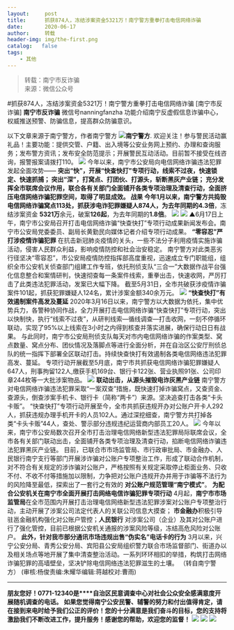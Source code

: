 ```yaml
---
layout:     post
title:      抓获874人，冻结涉案资金5321万！南宁警方重拳打击电信网络诈骗
date:       2020-06-17
author:     转载
header-img: img/the-first.png
catalog:   false
tags:
    - 其他
---
```


<blockquote><p>转载：南宁市反诈骗<br>
来源：微信公众号</p></blockquote>

#抓获874人，冻结涉案资金5321万！南宁警方重拳打击电信网络诈骗
[南宁市反诈骗]
**南宁市反诈骗**
微信号nanningfanzha
功能介绍南宁反虚假信息诈骗中心，权威推送预警、防骗信息，提高群众防骗意识。

以下文章来源于南宁警方，作者南宁警方
![](http://wx.qlogo.cn/mmhead/Q3auHgzwzM4GbPAsaXUjRNj7b3qicZbC9VBvbTYo3fy3ynM7oXb0KDw/0)**南宁警方**.
欢迎关注！参与警民活动赢礼品！主要功能：提供交管、户籍、出入境等公安业务网上预约、办理和查询服务；发布警方资讯；发布安全防范提示；开展警民互动活动。目前暂不接受在线咨询，报警报案请拨打110。
![]({{site.baseurl}}/postimg/P9ficrEVSdibb1dIZJFHGXVGcnj7ygD9J561Q8XuvpzCLzwhXyefvgRyZWHeMfqficvoLy18T7tXn7mltMMJfYCTg.gif)
今年以来，南宁市公安局向电信网络诈骗违法犯罪发起全面攻势——
**突出“快”，**开展“快查快打”专项行动，线索不过夜，快速锁定、快速抓捕；
**突出“深”，**打窝点、打团伙、打源头，斩断黑灰产业链；
**充分发挥全市联席会议作用，**联合各有关部门全面铺开各类专项治理及清查行动，全面挤压电信网络诈骗犯罪空间，取得了明显成效。
战果
今年1月以来，南宁警方共捣毁电信网络诈骗窝点**113处**，抓获涉电诈犯罪嫌疑人**874人**，为去年同期的**4.3倍**，冻结涉案资金
**5321万**余元，破案**126起**，为去年同期的**1.8倍**。
![]({{site.baseurl}}/postimg/P9ficrEVSdibbSahGAohhYfky53ffm6ZicVTGypYzoApiaFwTOtgmJrcRld5JdicXNdG6MgYzJ47eocdBrfzrL932iaQ.jpeg)
![]({{site.baseurl}}/postimg/P9ficrEVSdibbSahGAohhYfky53ffm6ZicVAwUCkSacCmc3oZib2rcjsKM4SjMuCbCA56RrpAq2eMRb1ibU1zQMfEpA.jpeg)
▲6月17日上午，南宁市公安局召开打击电信网络诈骗“快查快打”专项行动成果新闻发布会。南宁市公安局党委委员、副局长黄勤民向媒体记者介绍专项行动成果。
**“零容忍”严打涉疫情诈骗犯罪**
在抗击新冠肺炎疫情的关头，一些不法分子利用疫情实施诈骗活动，侵害人民群众利益，影响疫情防控和社会治安稳定。
南宁警方对此类恶劣行径坚决“零容忍”，市公安局疫情防控指挥部高度重视，迅速成立专门职能组，组织全市公安机关侦查部门组建工作专班，依托刑侦支队“三合一”大数据作战平台强化信息整合和案情研判，快速彻查每一条案件线索，重拳出击，快速收网，严厉打击了此类违法犯罪活动，发案已大幅下降。
截至5月31日，全市共破获涉疫情诈骗案件101起，抓获犯罪嫌疑人124名，累计涉案金额340余万元。
![]({{site.baseurl}}/postimg/P9ficrEVSdibaf7tYzXQrhtkd7ZsoibBrdRXj73ejpcfR2XBozmkhG9ZMwUibsbTmx7gia5bAvVXWnKhqwW1gcRIAkw.gif)
**“快查快打”有效遏制案件高发及蔓延**
2020年3月16日以来，南宁警方以大数据为依托，集中优势兵力，各警种协同作战，全力开展打击电信网络诈骗“快查快打”专项行动，突出以快制快，执行“线索不过夜”，从研判线索—循线调查—打击收网，一刻不停循环联动，实现了95%以上线索在3小时之内得到核查并落实进展，确保行动日日有战果。
与此同时，南宁市公安局刑侦支队每天对市内电信网络诈骗的作案类型、窝点数量、窝点分布、团伙情况及落脚点等进行全面分析，并在自治区公安厅刑侦总队的统一指挥下部署全区联动打击。持续快查快打有效遏制各类电信网络违法犯罪高发、蔓延。
专项行动开展截至5月底，南宁市共抓获电信网络诈骗犯罪嫌疑人647人，刑事拘留122人,缴获手机169台、银行卡122张、营业执照91张、公司印章244枚等一大批涉案物品。
![]({{site.baseurl}}/postimg/P9ficrEVSdibaf7tYzXQrhtkd7ZsoibBrdRajwicS8aMkDFJBvTeH2W4c35FTq4WkE1gesH1pZy00XAlDreVnvklWg.jpeg)
**联动出击，从源头摧毁电诈灰黑产业链**
南宁警方对电信网络诈骗违法犯罪采取“一案双查”措施，既快速打掉诈骗窝点，又查资金、查源头，倒查涉案手机卡、银行卡（简称“两卡”）来源。坚决追查打击各类“卡头卡贩”。
“快查快打”专项行动开展至今，全市共抓获违规开办对公账户开卡人292人，抓获违规办理手机开卡的人员102人。通过深挖细查，南宁警方共打掉各类“卡头卡贩”44人，查处、警示部分违规违纪运营商内部员工20人。
![]({{site.baseurl}}/postimg/P9ficrEVSdibaf7tYzXQrhtkd7ZsoibBrdRJmoG5OHXdESeU3J9X3TL0l5uuyMSfKMtAuDZms2tG3rNuEfRMtJpwg.jpeg)
今年以来，南宁市公安局数次召开全市打击治理电信网络新型违法犯罪局际联席会议，全市各有关部门联动出击，全面铺开各类专项治理及清查行动，掐断电信网络诈骗违法犯罪黑灰产业链。
目前，已联合市市场监管局、市行政审批局、市金融办、人民银行南宁支行等部门开展涉诈骗对公账户专项整治工作，形成了联动合作机制，对不符合有关规定的涉诈骗对公账户，严格按照有关规定采取停止柜面业务、只收不付、不收不付等措施加以限制，力争把对公账户违规开办并用于诈骗等不法行为的风险降至最低，探索出了一套行之有效的
**对公账户规范管理“南宁模式”**。
**为配合公安机关在南宁市全面开展打击网络电信诈骗犯罪专项行动**
4月起，**南宁市市场监管局**在全市范围内开展打击治理电信网络新型违法犯罪涉案对公账户专项整治行动，主动开展了涉案公司法定代表人的关联公司信息大摸查；
**市金融办**积极引导驻邕金融机构强化对公账户管控；**人民银行**
对涉案公司（企业）及其对公账户进行了强化管控，目前已根据公安机关通报的涉案风险等级，冻结高危风险对公账户。
**此外，针对我市部分通讯市场违规出售“伪实名”电话卡的行为**
3月以来，兴宁公安分局、青秀公安分局、宾阳县公安局组织警力联合市场监督部门、街道办以及相关场点等地开展了集中清查整治活动。一系列环环相扣的举措，构筑打击网络诈骗犯罪的高墙壁垒，坚决铲除电信网络违法犯罪滋生的土壤。
（转自南宁警方）
(审核:杨俊责编:朱耀华编辑:蒋越校对:曹雨)
***
**朋友您好！0771-12340是****自治区民意调查中心对社会公众安全感满意度开展随机调查的电话。**
**如果您觉得南宁公安民警、辅警的努力和付出值得肯定，请在接到来电时给予我们公正的评价！您的十分满意是我们奋斗的目标，您的支持将激励我们不断改进工作，提升服务！感谢您的帮助，欢迎您的监督！**
![]({{site.baseurl}}/postimg/m6vdLvvo6W4tBmkSw7BynPAZ4dpgGzH6gPSKpMSPibm3ZZdwYARicAqYI6iaLTicawgZUezTc6lgHXWGaSqHwiav3qA.jpeg)
![]({{site.baseurl}}/postimg/m6vdLvvo6W4tBmkSw7BynPAZ4dpgGzH6dmhqpDKgZf4VOiaaxr6LcaFfRCPDEHukjOhPlt2iaH3NnVwoVk1xjWLw.jpeg)
![]({{site.baseurl}}/postimg/m6vdLvvo6W4tBmkSw7BynPAZ4dpgGzH62EZZ3JuBHMHzWr2pWjUukPSqx9WsRt3S4RWQicPNzhvt1LNVX5mbTSw.jpeg)
